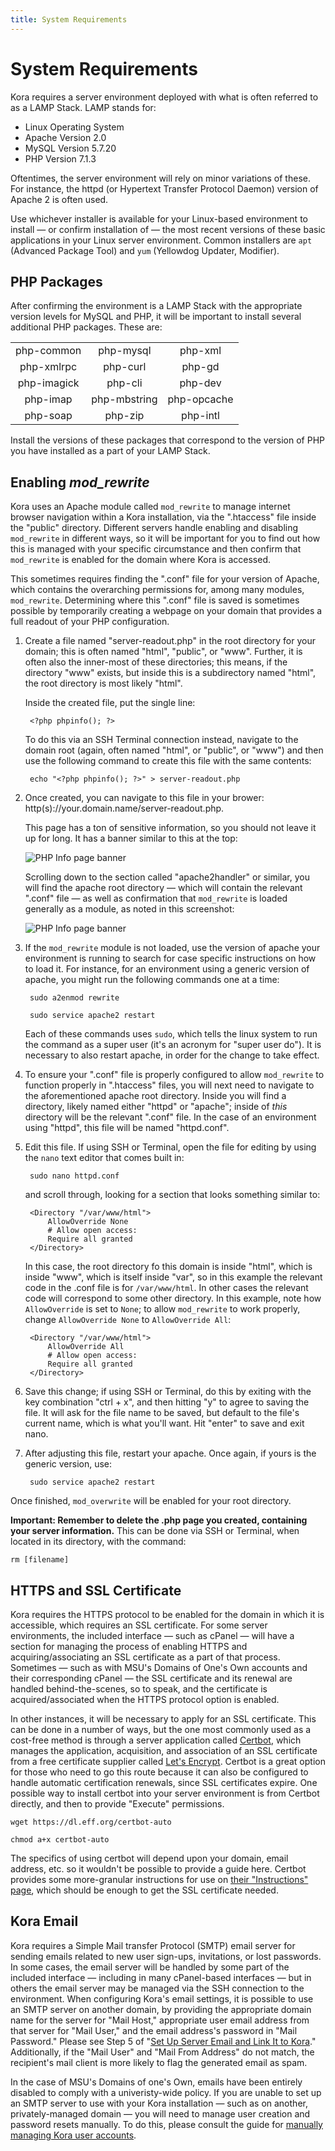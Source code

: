```yaml
---
title: System Requirements
---
```


# System Requirements

Kora requires a server environment deployed with what is often referred to as a LAMP Stack. LAMP stands for:

* Linux Operating System
* Apache Version 2.0
* MySQL Version 5.7.20
* PHP Version 7.1.3

Oftentimes, the server environment will rely on minor variations of these. For instance, the httpd (or Hypertext Transfer Protocol Daemon) version of Apache 2 is often used.

Use whichever installer is available for your Linux-based environment to install — or confirm installation of — the most recent versions of these basic applications in your Linux server environment. Common installers are `apt` (Advanced Package Tool) and `yum` (Yellowdog Updater, Modifier).

## PHP Packages

After confirming the environment is a LAMP Stack with the appropriate version levels for MySQL and PHP, it will be important to install several additional PHP packages. These are:

<table style="width:100%;text-align:center">
    <tr>
        <td> php-common</td>
        <td> php-mysql</td>
        <td> php-xml</td>
    </tr>
    <tr>
        <td> php-xmlrpc </td>
        <td> php-curl </td>
        <td> php-gd </td>
    </tr>
    <tr>
        <td> php-imagick </td>
        <td> php-cli </td>
        <td> php-dev </td>
    </tr>
    <tr>
        <td> php-imap </td>
        <td> php-mbstring </td>
        <td> php-opcache </td>
    </tr>
    <tr>
        <td> php-soap </td>
        <td> php-zip </td>
        <td> php-intl</td>
    </tr>
</table>
<span></span>

Install the versions of these packages that correspond to the version of PHP you have installed as a part of your LAMP Stack.

## Enabling *mod_rewrite*

Kora uses an Apache module called `mod_rewrite` to manage internet browser navigation within a Kora installation, via the ".htaccess" file inside the "public" directory. Different servers handle enabling and disabling `mod_rewrite` in different ways, so it will be important for you to find out how this is managed with your specific circumstance and then confirm that `mod_rewrite` is enabled for the domain where Kora is accessed.

This sometimes requires finding the ".conf" file for your version of Apache, which contains the overarching permissions for, among many modules, `mod_rewrite`. Determining where this ".conf" file is saved is sometimes possible by temporarily creating a webpage on your domain that provides a full readout of your PHP configuration.

1. Create a file named "server-readout.php" in the root directory for your domain; this is often named "html", "public", or "www". Further, it is often also the inner-most of these directories; this means, if the directory "www" exists, but inside this is a subdirectory named "html", the root directory is most likely "html".

    Inside the created file, put the single line:

        <?php phpinfo(); ?>

    To do this via an SSH Terminal connection instead, navigate to the domain root (again, often named "html", or "public", or "www") and then use the following command to create this file with the same contents:

        echo "<?php phpinfo(); ?>" > server-readout.php

2. Once created, you can navigate to this file in your brower: http(s)://your.domain.name/server-readout.php.

    This page has a ton of sensitive information, so you should not leave it up for long. It has a banner similar to this at the top:

    <img style="display:block;margin:auto;max-width:100%" src="../getting-started-img/system_requirements_1_annotated.png" title="PHP Info page banner">

    Scrolling down to the section called "apache2handler" or similar, you will find the apache root directory — which will contain the relevant ".conf" file — as well as confirmation that `mod_rewrite` is loaded generally as a module, as noted in this screenshot:

    <img style="display:block;margin:auto;max-width:100%" src="../getting-started-img/system_requirements_2_annotated.png" title="PHP Info page banner">

3. If the `mod_rewrite` module is not loaded, use the version of apache your environment is running to search for case specific instructions on how to load it. For instance, for an environment using a generic version of apache, you might run the following commands one at a time:

        sudo a2enmod rewrite
    <span></span>

        sudo service apache2 restart

    Each of these commands uses `sudo`, which tells the linux system to run the command as a super user (it's an acronym for "super user do"). It is necessary to also restart apache, in order for the change to take effect.

4. To ensure your ".conf" file is properly configured to allow `mod_rewrite` to function properly in ".htaccess" files, you will next need to navigate to the aforementioned apache root directory. Inside you will find a directory, likely named either "httpd" or "apache"; inside of *this* directory will be the relevant ".conf" file. In the case of an environment using "httpd", this file will be named "httpd.conf".

5. Edit this file. If using SSH or Terminal, open the file for editing by using the `nano` text editor that comes built in:

        sudo nano httpd.conf

    and scroll through, looking for a section that looks something similar to:

        <Directory "/var/www/html">
            AllowOverride None
            # Allow open access:
            Require all granted
        </Directory>

    In this case, the root directory fo this domain is inside "html", which is inside "www", which is itself inside "var", so in this example the relevant code in the .conf file is for `/var/www/html`. In other cases the relevant code will correspond to some other directory. In this example, note how `AllowOverride` is set to `None`; to allow `mod_rewrite` to work properly, change `AllowOverride None` to `AllowOverride All`:

        <Directory "/var/www/html">
            AllowOverride All
            # Allow open access:
            Require all granted
        </Directory>


6. Save this change; if using SSH or Terminal, do this by exiting with the key combination "ctrl + x", and then hitting "y" to agree to saving the file. It will ask for the file name to be saved, but default to the file's current name, which is what you'll want. Hit "enter" to save and exit nano.

7. After adjusting this file, restart your apache. Once again, if yours is the generic version, use:

        sudo service apache2 restart

Once finished, `mod_overwrite` will be enabled for your root directory.

**Important: Remember to delete the .php page you created, containing your server information.** This can be done via SSH or Terminal, when located in its directory, with the command:

    rm [filename]

## HTTPS and SSL Certificate

Kora requires the HTTPS protocol to be enabled for the domain in which it is accessible, which requires an SSL certificate. For some server environments, the included interface — such as cPanel — will have a section for managing the process of enabling HTTPS and acquiring/associating an SSL certificate as a part of that process. Sometimes — such as with MSU's Domains of One's Own accounts and their corresponding cPanel — the SSL certificate and its renewal are handled behind-the-scenes, so to speak, and the certificate is acquired/associated when the HTTPS protocol option is enabled.

In other instances, it will be necessary to apply for an SSL certificate. This can be done in a number of ways, but the one most commonly used as a cost-free method is through a server application called [Certbot](https://certbot.eff.org/about), which manages the application, acquisition, and association of an SSL certificate from a free certificate supplier called [Let's Encrypt](https://letsencrypt.org/about/). Certbot is a great option for those who need to go this route because it can also be configured to handle automatic certification renewals, since SSL certificates expire. One possible way to install certbot into your server environment is from Certbot directly, and then to provide "Execute" permissions.

    wget https://dl.eff.org/certbot-auto
<span></span>

    chmod a+x certbot-auto

The specifics of using certbot will depend upon your domain, email address, etc. so it wouldn't be possible to provide a guide here. Certbot provides some more-granular instructions for use on [their "Instructions" page](https://certbot.eff.org/instructions), which should be enough to get the SSL certificate needed.

## Kora Email

Kora requires a Simple Mail transfer Protocol (SMTP) email server for sending emails related to new user sign-ups, invitations, or lost passwords. In some cases, the email server will be handled by some part of the included interface — including in many cPanel-based interfaces — but in others the email server may be managed via the SSH connection to the environment. When configuring Kora's email settings, it is possible to use an SMTP server on another domain, by providing the appropriate domain name for the server for "Mail Host," appropriate user email address from that server for "Mail User," and the email address's password in "Mail Password." Please see Step 5 of "[Set Up Server Email and Link It to Kora](../installing_kora_domains/#set-up-server-email-and-link-it-to-kora)." Additionally, if the "Mail User" and "Mail From Address" do not match, the recipient's mail client is more likely to flag the generated email as spam.

In the case of MSU's Domains of one's Own, emails have been entirely disabled to comply with a univeristy-wide policy. If you are unable to set up an SMTP server to use with your Kora installation — such as on another, privately-managed domain — you will need to manage user creation and password resets manually. To do this, please consult the guide for [manually managing Kora user accounts](../../user-accounts/managing_users_in_a_kora_installation/#manual-user-confirmationsactivations-and-password-resets).
